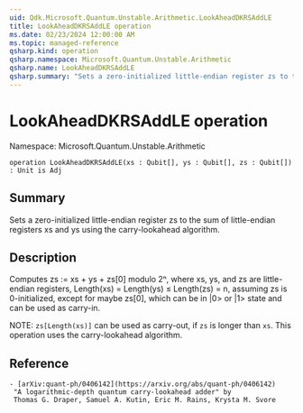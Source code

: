 ```yaml
---
uid: Qdk.Microsoft.Quantum.Unstable.Arithmetic.LookAheadDKRSAddLE
title: LookAheadDKRSAddLE operation
ms.date: 02/23/2024 12:00:00 AM
ms.topic: managed-reference
qsharp.kind: operation
qsharp.namespace: Microsoft.Quantum.Unstable.Arithmetic
qsharp.name: LookAheadDKRSAddLE
qsharp.summary: "Sets a zero-initialized little-endian register zs to the sum of little-endian registers xs and ys using the carry-lookahead algorithm."
---
```


# LookAheadDKRSAddLE operation

Namespace: Microsoft.Quantum.Unstable.Arithmetic

```qsharp
operation LookAheadDKRSAddLE(xs : Qubit[], ys : Qubit[], zs : Qubit[]) : Unit is Adj
```

## Summary
Sets a zero-initialized little-endian register zs to the sum of
little-endian registers xs and ys using the carry-lookahead algorithm.

## Description
Computes zs := xs + ys + zs[0] modulo 2ⁿ, where xs, ys, and zs are
little-endian registers, Length(xs) = Length(ys) ≤ Length(zs) = n,
assuming zs is 0-initialized, except for maybe zs[0], which can be
in |0> or |1> state and can be used as carry-in.

NOTE: `zs[Length(xs)]` can be used as carry-out, if `zs` is longer than `xs`.
This operation uses the carry-lookahead algorithm.

## Reference
    - [arXiv:quant-ph/0406142](https://arxiv.org/abs/quant-ph/0406142)
     "A logarithmic-depth quantum carry-lookahead adder" by
     Thomas G. Draper, Samuel A. Kutin, Eric M. Rains, Krysta M. Svore
